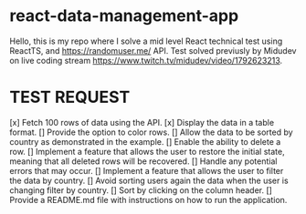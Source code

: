 # react-data-management-app

Hello, this is my repo where I solve a mid level React technical test using ReactTS, and https://randomuser.me/ API.
Test solved previusly by Midudev on live coding stream https://www.twitch.tv/midudev/video/1792623213.

# TEST REQUEST

[x] Fetch 100 rows of data using the API.
[x] Display the data in a table format.
[] Provide the option to color rows. 
[] Allow the data to be sorted by country as demonstrated in the example.
[] Enable the ability to delete a row.
[] Implement a feature that allows the user to restore the initial state, meaning that all deleted rows will be recovered.
[] Handle any potential errors that may occur.
[] Implement a feature that allows the user to filter the data by country.
[] Avoid sorting users again the data when the user is changing filter by country.
[] Sort by clicking on the column header.
[] Provide a README.md file with instructions on how to run the application.
